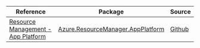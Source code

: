 | Reference | Package | Source |
|---|---|---|
|[Resource Management - App Platform](resourcemanager.appplatform-readme.md)|[Azure.ResourceManager.AppPlatform](https://www.nuget.org/packages/Azure.ResourceManager.AppPlatform)|[Github](https://github.com/Azure/azure-sdk-for-net/blob/main/sdk/appplatform/Azure.ResourceManager.AppPlatform)|
